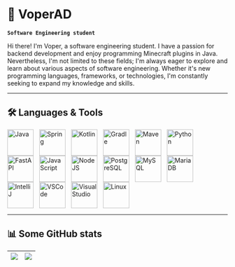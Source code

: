 # 👾 VoperAD

**`Software Engineering student`**

Hi there! I'm Voper, a software engineering student. I have a passion for backend development and enjoy programming Minecraft plugins in Java. Nevertheless, I'm not limited to these fields; I'm always eager to explore and learn about various aspects of software engineering. Whether it's new programming languages, frameworks, or technologies, I'm constantly seeking to expand my knowledge and skills.

---

## 🛠️ Languages & Tools

<div>
  <img align="left" alt="Java" width="60px" style="padding-right:10px;" src="https://cdn.jsdelivr.net/gh/devicons/devicon/icons/java/java-original.svg"/>
  <img align="left" alt="Spring" width="60px" style="padding-right:10px;" src="https://cdn.jsdelivr.net/gh/devicons/devicon@latest/icons/spring/spring-original.svg"/>
  <img align="left" alt="Kotlin" width="60px" style="padding-right:10px;" src="https://cdn.jsdelivr.net/gh/devicons/devicon@latest/icons/kotlin/kotlin-original.svg"/>
  <img align="left" alt="Gradle" width="60px" style="padding-right:10px;" src="https://cdn.jsdelivr.net/gh/devicons/devicon@latest/icons/gradle/gradle-original.svg"/>
  <img align="left" alt="Maven" width="60px" style="padding-right:10px;" src="https://cdn.jsdelivr.net/gh/devicons/devicon@latest/icons/maven/maven-original.svg"/>
  <img align="left" alt="Python" width="60px" style="padding-right:10px;" src="https://cdn.jsdelivr.net/gh/devicons/devicon@latest/icons/python/python-original.svg"/>
  <img align="left" alt="FastAPI" width="60px" style="padding-right:10px;" src="https://cdn.jsdelivr.net/gh/devicons/devicon@latest/icons/fastapi/fastapi-original.svg"/>
  <img align="left" alt="JavaScript" width="60px" style="padding-right:10px;" src="https://cdn.jsdelivr.net/gh/devicons/devicon@latest/icons/javascript/javascript-original.svg"/>
  <img align="left" alt="NodeJS" width="60px" style="padding-right:10px;" src="https://cdn.jsdelivr.net/gh/devicons/devicon@latest/icons/nodejs/nodejs-original-wordmark.svg"/>
  <img align="left" alt="PostgreSQL" width="60px" style="padding-right:10px;" src="https://cdn.jsdelivr.net/gh/devicons/devicon@latest/icons/postgresql/postgresql-original.svg"/>
  <img align="left" alt="MySQL" width="60px" style="padding-right:10px;" src="https://cdn.jsdelivr.net/gh/devicons/devicon@latest/icons/mysql/mysql-original-wordmark.svg"/>
  <img align="left" alt="MariaDB" width="60px" style="padding-right:10px;" src="https://cdn.jsdelivr.net/gh/devicons/devicon@latest/icons/mariadb/mariadb-original-wordmark.svg"/>
  <img align="left" alt="IntelliJ" width="60px" style="padding-right:10px;" src="https://cdn.jsdelivr.net/gh/devicons/devicon@latest/icons/intellij/intellij-original.svg"/>
  <img align="left" alt="VSCode" width="60px" style="padding-right:10px;" src="https://cdn.jsdelivr.net/gh/devicons/devicon@latest/icons/vscode/vscode-original.svg"/>
  <img align="left" alt="VisualStudio" width="60px" style="padding-right:10px;" src="https://cdn.jsdelivr.net/gh/devicons/devicon@latest/icons/visualstudio/visualstudio-original.svg"/>
  <img align="left" alt="Linux" width="60px" style="padding-right:10px;" src="https://cdn.jsdelivr.net/gh/devicons/devicon@latest/icons/linux/linux-original.svg"/>
</div>
<br clear="left"/>

---

## 📊 Some GitHub stats

| <img aling="center" src="https://github-readme-stats.vercel.app/api/top-langs/?username=VoperAD&layout=compact"/> | <img align="center" src="https://github-readme-stats.vercel.app/api?username=VoperAD&hide=stars&show_icons=true&theme=gruvbox&include_all_commits=true&custom_title=VoperAD's%20GitHub%20Stats"/> |
| ---- | ---- |

<!--
**VoperAD/VoperAD** is a ✨ _special_ ✨ repository because its `README.md` (this file) appears on your GitHub profile.

Here are some ideas to get you started:

- 🔭 I’m currently working on ...
- 🌱 I’m currently learning ...
- 👯 I’m looking to collaborate on ...
- 🤔 I’m looking for help with ...
- 💬 Ask me about ...
- 📫 How to reach me: ...
- 😄 Pronouns: ...
- ⚡ Fun fact: ...
-->
